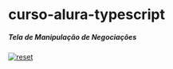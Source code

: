# curso-alura-typescript

 <h5>Tela de Manipulação de Negociações</h5>
<p><a target="_blank" rel="noopener noreferrer" href="https://user-images.githubusercontent.com/22710963/67170672-c1dbfe00-f389-11e9-9574-19c62931981f.png">
<img src="https://user-images.githubusercontent.com/22710963/67170672-c1dbfe00-f389-11e9-9574-19c62931981f.png" alt="reset" style="max-width:100%;"></a></p> 
 
